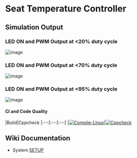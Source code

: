 # Seat Temperature Controller

## Simulation Output

### LED ON and PWM Output at <20% duty cycle

![image](https://user-images.githubusercontent.com/56690808/116595080-918efb80-a940-11eb-9221-f8b686e1fefd.png)

### LED ON and PWM Output at <70% duty cycle

![image](https://user-images.githubusercontent.com/56690808/116595389-e3d01c80-a940-11eb-9858-848852a13c0f.png)

### LED ON and PWM Output at <95% duty cycle

![image](https://user-images.githubusercontent.com/56690808/116595558-11b56100-a941-11eb-998c-9f96185ed350.png)

#### CI and Code Quality

|Build|Cppcheck
|:--:|:--:|:--:|
|[![Compile-Linux](https://github.com/nishanthsri007/Emb_MiniProject/actions/workflows/Compile.yml/badge.svg)](https://github.com/nishanthsri007/Emb_MiniProject/actions/workflows/Compile.yml)|[![Cppcheck](https://github.com/nishanthsri007/Emb_MiniProject/actions/workflows/CodeQulaity.yml/badge.svg)](https://github.com/nishanthsri007/Emb_MiniProject/actions/workflows/CodeQulaity.yml)

## Wiki Documentation
* System [SETUP](https://github.com/Bharathgopal/Emb-C/wiki)
